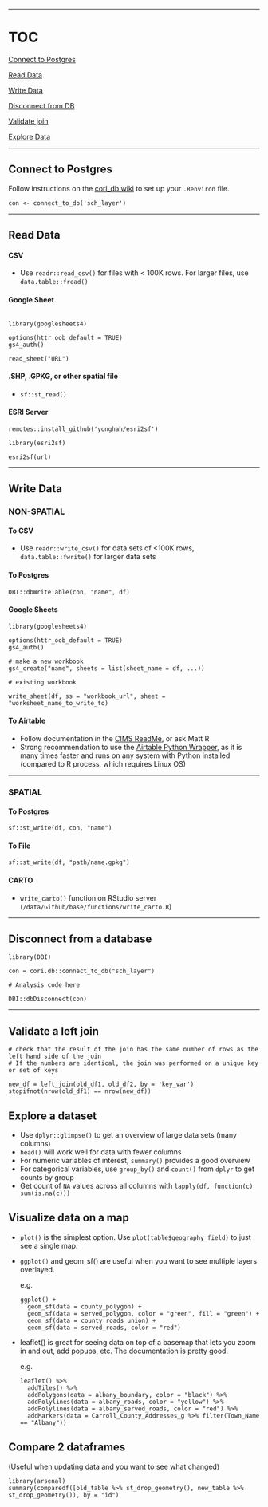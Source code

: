 
---------------------

# TOC
[Connect to Postgres](#connect)

[Read Data](#read)

[Write Data](#write)

[Disconnect from DB](#disconnect)

[Validate join](#validate)

[Explore Data](#explore)

<a name="connect"/>

---------------------

## Connect to Postgres

Follow instructions on the [cori_db wiki](https://github.com/ruralinnovation/cori_db/wiki) to set up your `.Renviron` file.

```
con <- connect_to_db('sch_layer')
```

<a name="read"/>

---------------------

## Read Data

#### CSV

- Use `readr::read_csv()` for files with < 100K rows. For larger files, use `data.table::fread()`

#### Google Sheet

```

library(googlesheets4)

options(httr_oob_default = TRUE)
gs4_auth()

read_sheet("URL")

```

#### .SHP, .GPKG, or other spatial file

- `sf::st_read()`

#### ESRI Server

```
remotes::install_github('yonghah/esri2sf')

library(esri2sf)

esri2sf(url)

```

---------------------

<a name="write"/>

## Write Data

### NON-SPATIAL

#### To CSV

- Use `readr::write_csv()` for data sets of <100K rows, `data.table::fwrite()` for larger data sets

#### To Postgres 

```
DBI::dbWriteTable(con, "name", df)
```

#### Google Sheets

```
library(googlesheets4)

options(httr_oob_default = TRUE)
gs4_auth()

# make a new workbook
gs4_create("name", sheets = list(sheet_name = df, ...))

# existing workbook

write_sheet(df, ss = "workbook_url", sheet = "worksheet_name_to_write_to)
```

#### To Airtable

- Follow documentation in the [CIMS ReadMe](https://github.com/ruralinnovation/county-crm), or ask Matt R
- Strong recommendation to use the [Airtable Python Wrapper](https://airtable-python-wrapper.readthedocs.io/en/master/index.html), as it is many times faster and runs on any system with Python installed (compared to R process, which requires Linux OS)

---------------------

### SPATIAL

#### To Postgres 

```
sf::st_write(df, con, "name")
```

#### To File

```
sf::st_write(df, "path/name.gpkg")
```

#### CARTO

- `write_carto()` function on RStudio server (`/data/Github/base/functions/write_carto.R`)

---------------------

<a name="disconnect"/>

## Disconnect from a database

```
library(DBI)

con = cori.db::connect_to_db("sch_layer")

# Analysis code here

DBI::dbDisconnect(con)
```

---------------------

<a name="validate"/>

## Validate a left join

```
# check that the result of the join has the same number of rows as the left hand side of the join
# If the numbers are identical, the join was performed on a unique key or set of keys

new_df = left_join(old_df1, old_df2, by = 'key_var')
stopifnot(nrow(old_df1) == nrow(new_df))

```

<a name="explore"/>

## Explore a dataset

- Use `dplyr::glimpse()` to get an overview of large data sets (many columns)
- `head()` will work well for data with fewer columns
- For numeric variables of interest, `summary()` provides a good overview
- For categorical variables, use `group_by()` and `count()` from `dplyr` to get counts by group
- Get count of `NA` values across all columns with `lapply(df, function(c) sum(is.na(c)))`

## Visualize data on a map
- `plot()` is the simplest option. Use `plot(table$geography_field)` to just see a single map.
- `ggplot()` and geom_sf() are useful when you want to see multiple layers overlayed.

    e.g.
    ```
    ggplot() +
      geom_sf(data = county_polygon) +
      geom_sf(data = served_polygon, color = "green", fill = "green") +
      geom_sf(data = county_roads_union) +
      geom_sf(data = served_roads, color = "red")
    ```
- leaflet() is great for seeing data on top of a basemap that lets you zoom in and out, add popups, etc. The documentation is pretty good.

    e.g.
    ```
    leaflet() %>%
      addTiles() %>%
      addPolygons(data = albany_boundary, color = "black") %>%
      addPolylines(data = albany_roads, color = "yellow") %>%
      addPolylines(data = albany_served_roads, color = "red") %>%
      addMarkers(data = Carroll_County_Addresses_g %>% filter(Town_Name == "Albany"))
    ```


## Compare 2 dataframes
(Useful when updating data and you want to see what changed)
```
library(arsenal)
summary(comparedf([old_table %>% st_drop_geometry(), new_table %>% st_drop_geometry()), by = "id")
```
